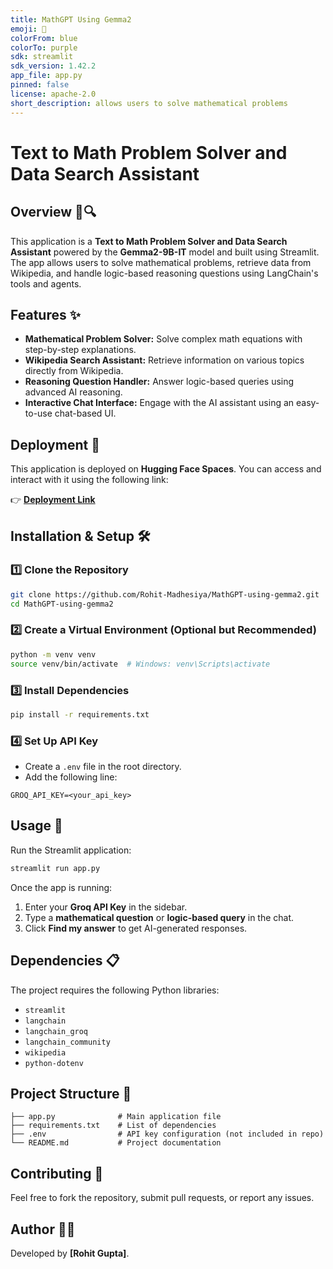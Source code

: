 ```yaml
---
title: MathGPT Using Gemma2
emoji: 🐠
colorFrom: blue
colorTo: purple
sdk: streamlit
sdk_version: 1.42.2
app_file: app.py
pinned: false
license: apache-2.0
short_description: allows users to solve mathematical problems
---
```


# Text to Math Problem Solver and Data Search Assistant

## Overview 📖🔍
This application is a **Text to Math Problem Solver and Data Search Assistant** powered by the **Gemma2-9B-IT** model and built using Streamlit. The app allows users to solve mathematical problems, retrieve data from Wikipedia, and handle logic-based reasoning questions using LangChain's tools and agents.

## Features ✨
- **Mathematical Problem Solver:** Solve complex math equations with step-by-step explanations.
- **Wikipedia Search Assistant:** Retrieve information on various topics directly from Wikipedia.
- **Reasoning Question Handler:** Answer logic-based queries using advanced AI reasoning.
- **Interactive Chat Interface:** Engage with the AI assistant using an easy-to-use chat-based UI.

## Deployment 🚀
This application is deployed on **Hugging Face Spaces**. You can access and interact with it using the following link:

👉 **[Deployment Link](https://huggingface.co/spaces/guptarohit20/MathGPT-using-gemma2)**

## Installation & Setup 🛠️
### 1️⃣ Clone the Repository
```bash
git clone https://github.com/Rohit-Madhesiya/MathGPT-using-gemma2.git
cd MathGPT-using-gemma2
```

### 2️⃣ Create a Virtual Environment (Optional but Recommended)
```bash
python -m venv venv
source venv/bin/activate  # Windows: venv\Scripts\activate
```

### 3️⃣ Install Dependencies
```bash
pip install -r requirements.txt
```

### 4️⃣ Set Up API Key
- Create a `.env` file in the root directory.
- Add the following line:
```env
GROQ_API_KEY=<your_api_key>
```

## Usage 📌
Run the Streamlit application:
```bash
streamlit run app.py
```

Once the app is running:
1. Enter your **Groq API Key** in the sidebar.
2. Type a **mathematical question** or **logic-based query** in the chat.
3. Click **Find my answer** to get AI-generated responses.

## Dependencies 📋
The project requires the following Python libraries:
- `streamlit`
- `langchain`
- `langchain_groq`
- `langchain_community`
- `wikipedia`
- `python-dotenv`

## Project Structure 📂
```
├── app.py              # Main application file
├── requirements.txt    # List of dependencies
├── .env                # API key configuration (not included in repo)
└── README.md           # Project documentation
```

## Contributing 🤝
Feel free to fork the repository, submit pull requests, or report any issues.

## Author 👨‍💻
Developed by **[Rohit Gupta]**.

